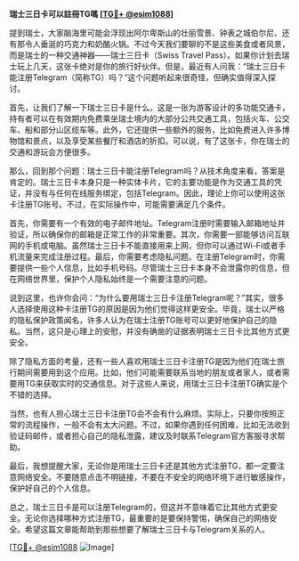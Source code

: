 **瑞士三日卡可以註冊TG嗎 [[TG💪+ @esim1088](https://t.me/s/esim1088)]**

提到瑞士，大家脑海里可能会浮现出阿尔卑斯山的壮丽雪景、钟表之城伯尔尼、还有那令人垂涎的巧克力和奶酪火锅。不过今天我们要聊的不是这些美食或者风景，而是瑞士的一种交通神器——瑞士三日卡（Swiss Travel Pass）。如果你计划去瑞士玩上几天，这张卡绝对是你的旅行好伙伴。但是，最近有人问我：“瑞士三日卡能注册Telegram（简称TG）吗？”这个问题听起来很奇怪，但确实值得深入探讨。

首先，让我们了解一下瑞士三日卡是什么。这是一张为游客设计的多功能交通卡，持有者可以在有效期内免费乘坐瑞士境内的大部分公共交通工具，包括火车、公交车、船和部分山区缆车等。此外，它还提供一些额外的服务，比如免费进入许多博物馆和景点，以及享受某些餐厅和酒店的折扣。可以说，有了这张卡，你在瑞士的交通和游玩会方便很多。

那么，回到那个问题：瑞士三日卡能注册Telegram吗？从技术角度来看，答案是肯定的。瑞士三日卡本身只是一种实体卡片，它的主要功能是作为交通工具的凭证，并没有与任何在线服务绑定，包括Telegram。因此，理论上你可以使用这张卡注册TG账号。不过，在实际操作中，可能需要满足几个条件。

首先，你需要有一个有效的电子邮件地址。Telegram注册时需要输入邮箱地址并验证，所以确保你的邮箱是正常工作的非常重要。其次，你需要一部能够访问互联网的手机或电脑。虽然瑞士三日卡不能直接用来上网，但你可以通过Wi-Fi或者手机流量来完成注册过程。最后，你需要考虑隐私问题。在注册Telegram时，你需要提供一些个人信息，比如手机号码。尽管瑞士三日卡本身不会泄露你的信息，但在网络世界里，保护个人隐私始终是一个需要注意的问题。

说到这里，也许你会问：“为什么要用瑞士三日卡注册Telegram呢？”其实，很多人选择使用这种卡注册TG的原因是因为他们觉得这样更安全。毕竟，瑞士以严格的隐私保护政策闻名，许多人认为在瑞士注册TG账号可以更好地保护自己的隐私。当然，这只是心理上的安慰，并没有确凿的证据表明瑞士三日卡比其他方式更安全。

除了隐私方面的考量，还有一些人喜欢用瑞士三日卡注册TG是因为他们在瑞士旅行期间需要用到这个应用。比如，他们可能需要联系当地的朋友或者家人，或者需要用TG来获取实时的交通信息。对于这些人来说，用瑞士三日卡注册TG确实是个不错的选择。

当然，也有人担心瑞士三日卡注册TG会不会有什么麻烦。实际上，只要你按照正常的流程操作，一般不会有太大问题。不过，如果你遇到任何困难，比如无法收到验证码邮件，或者担心自己的隐私泄露，建议及时联系Telegram官方客服寻求帮助。

最后，我想提醒大家，无论你是用瑞士三日卡还是其他方式注册TG，都一定要注意网络安全。不要随意点击不明链接，不要在不安全的网络环境下进行敏感操作，保护好自己的个人信息。

总之，瑞士三日卡是可以注册Telegram的，但这并不意味着它比其他方式更安全。无论你选择哪种方式注册TG，最重要的是要保持警惕，确保自己的网络安全。希望这篇文章能帮助到那些想要了解瑞士三日卡与Telegram关系的人。

[[TG💪+ @esim1088](https://t.me/s/esim1088) ![Image](https://i.postimg.cc/4NQfJmqS/Snipaste-2025-05-13-00-14-12.png)]
